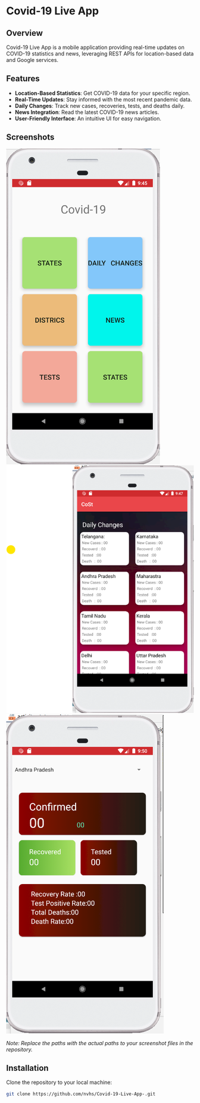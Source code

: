 # Covid-19 Live App

## Overview
Covid-19 Live App is a mobile application providing real-time updates on COVID-19 statistics and news, leveraging REST APIs for location-based data and Google services.

## Features
- **Location-Based Statistics**: Get COVID-19 data for your specific region.
- **Real-Time Updates**: Stay informed with the most recent pandemic data.
- **Daily Changes**: Track new cases, recoveries, tests, and deaths daily.
- **News Integration**: Read the latest COVID-19 news articles.
- **User-Friendly Interface**: An intuitive UI for easy navigation.

## Screenshots
![Main Menu](Covid1.png)
![Daily Changes](covid2.png)
![State Specific Details](covid3.png)

*Note: Replace the paths with the actual paths to your screenshot files in the repository.*

## Installation
Clone the repository to your local machine:

```bash
git clone https://github.com/nvhs/Covid-19-Live-App-.git
